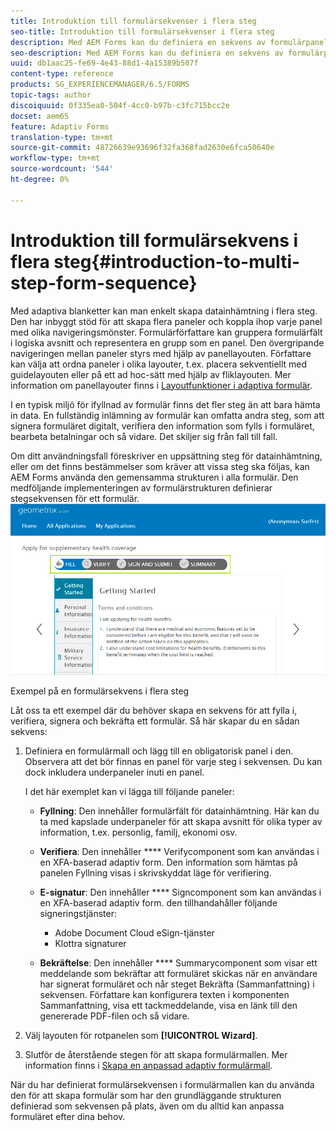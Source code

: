```yaml
---
title: Introduktion till formulärsekvenser i flera steg
seo-title: Introduktion till formulärsekvenser i flera steg
description: Med AEM Forms kan du definiera en sekvens av formulärpanel där du vill att användarna ska navigera och fylla i ett anpassat formulär.
seo-description: Med AEM Forms kan du definiera en sekvens av formulärpanel där du vill att användarna ska navigera och fylla i ett anpassat formulär.
uuid: db1aac25-fe69-4e43-88d1-4a15389b507f
content-type: reference
products: SG_EXPERIENCEMANAGER/6.5/FORMS
topic-tags: author
discoiquuid: 0f335ea0-504f-4cc0-b97b-c3fc715bcc2e
docset: aem65
feature: Adaptiv Forms
translation-type: tm+mt
source-git-commit: 48726639e93696f32fa368fad2630e6fca50640e
workflow-type: tm+mt
source-wordcount: '544'
ht-degree: 0%

---
```



# Introduktion till formulärsekvens i flera steg{#introduction-to-multi-step-form-sequence}

Med adaptiva blanketter kan man enkelt skapa datainhämtning i flera steg. Den har inbyggt stöd för att skapa flera paneler och koppla ihop varje panel med olika navigeringsmönster. Formulärförfattare kan gruppera formulärfält i logiska avsnitt och representera en grupp som en panel. Den övergripande navigeringen mellan paneler styrs med hjälp av panellayouten. Författare kan välja att ordna paneler i olika layouter, t.ex. placera sekventiellt med guidelayouten eller på ett ad hoc-sätt med hjälp av fliklayouten. Mer information om panellayouter finns i [Layoutfunktioner i adaptiva formulär](../../forms/using/layout-capabilities-adaptive-forms.md).

I en typisk miljö för ifyllnad av formulär finns det fler steg än att bara hämta in data. En fullständig inlämning av formulär kan omfatta andra steg, som att signera formuläret digitalt, verifiera den information som fylls i formuläret, bearbeta betalningar och så vidare. Det skiljer sig från fall till fall.

Om ditt användningsfall föreskriver en uppsättning steg för datainhämtning, eller om det finns bestämmelser som kräver att vissa steg ska följas, kan AEM Forms använda den gemensamma strukturen i alla formulär. Den medföljande implementeringen av formulärstrukturen definierar stegsekvensen för ett formulär. ![Exempel på en formulärsekvens i flera steg](assets/formpipeline.png)

Exempel på en formulärsekvens i flera steg

Låt oss ta ett exempel där du behöver skapa en sekvens för att fylla i, verifiera, signera och bekräfta ett formulär. Så här skapar du en sådan sekvens:

1. Definiera en formulärmall och lägg till en obligatorisk panel i den. Observera att det bör finnas en panel för varje steg i sekvensen. Du kan dock inkludera underpaneler inuti en panel.

   I det här exemplet kan vi lägga till följande paneler:

   * **Fyllning**: Den innehåller formulärfält för datainhämtning. Här kan du ta med kapslade underpaneler för att skapa avsnitt för olika typer av information, t.ex. personlig, familj, ekonomi osv.

   * **Verifiera**: Den innehåller  **** Verifycomponent som kan användas i en XFA-baserad adaptiv form. Den information som hämtas på panelen Fyllning visas i skrivskyddat läge för verifiering.

   * **E-signatur**: Den innehåller  **** Signcomponent som kan användas i en XFA-baserad adaptiv form. den tillhandahåller följande signeringstjänster:

      * Adobe Document Cloud eSign-tjänster
      * Klottra signaturer
   * **Bekräftelse**: Den innehåller  **** Summarycomponent som visar ett meddelande som bekräftar att formuläret skickas när en användare har signerat formuläret och når steget Bekräfta (Sammanfattning) i sekvensen. Författare kan konfigurera texten i komponenten Sammanfattning, visa ett tackmeddelande, visa en länk till den genererade PDF-filen och så vidare.


1. Välj layouten för rotpanelen som **[!UICONTROL Wizard]**.
1. Slutför de återstående stegen för att skapa formulärmallen. Mer information finns i [Skapa en anpassad adaptiv formulärmall](../../forms/using/custom-adaptive-forms-templates.md).

När du har definierat formulärsekvensen i formulärmallen kan du använda den för att skapa formulär som har den grundläggande strukturen definierad som sekvensen på plats, även om du alltid kan anpassa formuläret efter dina behov.

